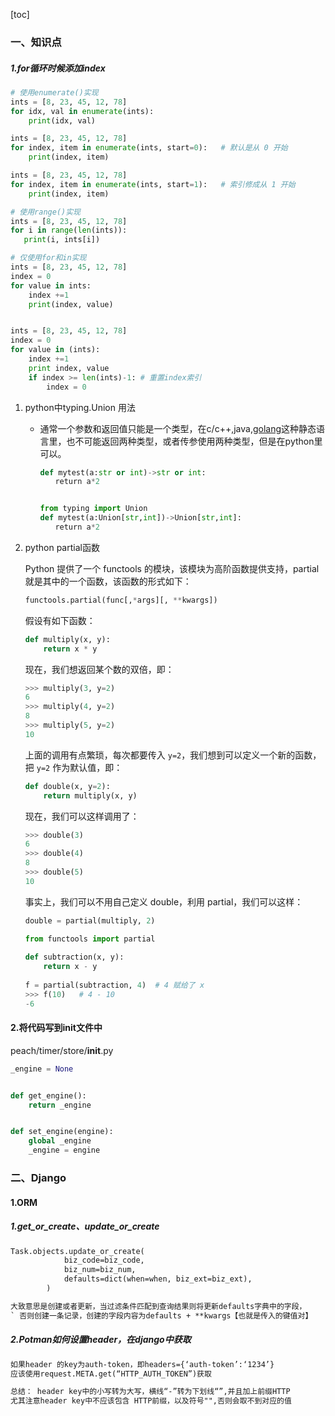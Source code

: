 [toc]

### 一、知识点

##### 1.for循环时候添加index

```python
# 使用enumerate()实现
ints = [8, 23, 45, 12, 78]
for idx, val in enumerate(ints):
    print(idx, val)

ints = [8, 23, 45, 12, 78]
for index, item in enumerate(ints, start=0):   # 默认是从 0 开始
    print(index, item)

ints = [8, 23, 45, 12, 78]
for index, item in enumerate(ints, start=1):   # 索引修成从 1 开始
    print(index, item)
```



```python
# 使用range()实现
ints = [8, 23, 45, 12, 78]
for i in range(len(ints)):
   print(i, ints[i])
```



```python
# 仅使用for和in实现
ints = [8, 23, 45, 12, 78]
index = 0
for value in ints:
    index +=1
    print(index, value)


ints = [8, 23, 45, 12, 78]
index = 0
for value in (ints):
    index +=1
    print index, value
    if index >= len(ints)-1: # 重置index索引
        index = 0  

```



1. python中typing.Union 用法

   - 通常一个参数和返回值只能是一个类型，在c/c++,java,[golang](https://so.csdn.net/so/search?q=golang&spm=1001.2101.3001.7020)这种静态语言里，也不可能返回两种类型，或者传参使用两种类型，但是在python里可以。

     ```python
     def mytest(a:str or int)->str or int:
     　　return a*2
     
     
     from typing import Union
     def mytest(a:Union[str,int])->Union[str,int]:
     　　return a*2
     
     ```

2. python partial函数

   Python 提供了一个 functools 的模块，该模块为高阶函数提供支持，partial 就是其中的一个函数，该函数的形式如下：

   ```python
   functools.partial(func[,*args][, **kwargs])
   ```

   假设有如下函数：

   ```python
   def multiply(x, y):
       return x * y
   ```

   现在，我们想返回某个数的双倍，即：

   ```python
   >>> multiply(3, y=2)
   6
   >>> multiply(4, y=2)
   8
   >>> multiply(5, y=2)
   10
   ```

   上面的调用有点繁琐，每次都要传入 `y=2`，我们想到可以定义一个新的函数，把 `y=2` 作为默认值，即：

   ```python
   def double(x, y=2):
       return multiply(x, y)
   ```

   现在，我们可以这样调用了：

   ```python
   >>> double(3)
   6
   >>> double(4)
   8
   >>> double(5)
   10
   ```

   事实上，我们可以不用自己定义 double，利用 partial，我们可以这样：

   ```python
   double = partial(multiply, 2)
   
   ```

   ```python
   from functools import partial
    
   def subtraction(x, y):
       return x - y
    
   f = partial(subtraction, 4)  # 4 赋给了 x
   >>> f(10)   # 4 - 10
   -6
   ```

#### 2.将代码写到init文件中

peach/timer/store/__init__.py

```python
_engine = None


def get_engine():
    return _engine


def set_engine(engine):
    global _engine
    _engine = engine

```



### 二、Django

#### 1.ORM

##### 1.get_or_create、update_or_create

```markdown
Task.objects.update_or_create(
            biz_code=biz_code,
            biz_num=biz_num,
            defaults=dict(when=when, biz_ext=biz_ext),
        )

大致意思是创建或者更新，当过滤条件匹配到查询结果则将更新defaults字典中的字段，
` 否则创建一条记录，创建的字段内容为defaults + **kwargs【也就是传入的键值对】
```

##### 2.Potman如何设置header，在django中获取

```markdown
如果header 的key为auth-token，即headers={‘auth-token’:‘1234’}
应该使用request.META.get(“HTTP_AUTH_TOKEN”)获取

总结： header key中的小写转为大写，横线“-”转为下划线“”,并且加上前缀HTTP
尤其注意header key中不应该包含 HTTP前缀，以及符号"",否则会取不到对应的值
```



